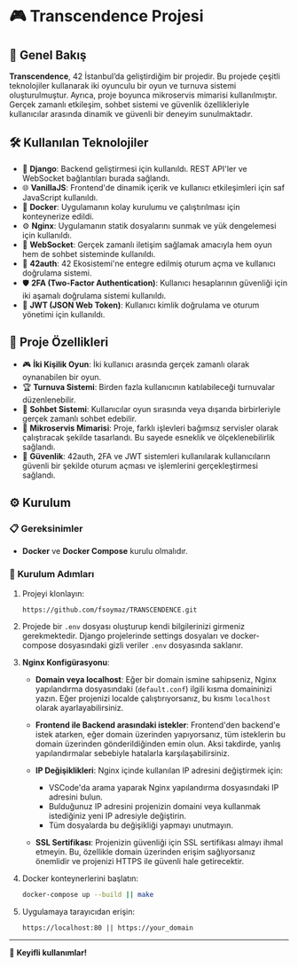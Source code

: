 # 🎮 **Transcendence Projesi**

## 🚀 **Genel Bakış**

**Transcendence**, 42 İstanbul’da geliştirdiğim bir projedir. Bu projede çeşitli teknolojiler kullanarak iki oyunculu bir oyun ve turnuva sistemi oluşturulmuştur. Ayrıca, proje boyunca mikroservis mimarisi kullanılmıştır. Gerçek zamanlı etkileşim, sohbet sistemi ve güvenlik özellikleriyle kullanıcılar arasında dinamik ve güvenli bir deneyim sunulmaktadır.

## 🛠️ **Kullanılan Teknolojiler**

- 🐍 **Django**: Backend geliştirmesi için kullanıldı. REST API'ler ve WebSocket bağlantıları burada sağlandı.
- 🌐 **VanillaJS**: Frontend'de dinamik içerik ve kullanıcı etkileşimleri için saf JavaScript kullanıldı.
- 🐳 **Docker**: Uygulamanın kolay kurulumu ve çalıştırılması için konteynerize edildi.
- ⚙️ **Nginx**: Uygulamanın statik dosyalarını sunmak ve yük dengelemesi için kullanıldı.
- 🔄 **WebSocket**: Gerçek zamanlı iletişim sağlamak amacıyla hem oyun hem de sohbet sisteminde kullanıldı.
- 🔑 **42auth**: 42 Ekosistemi'ne entegre edilmiş oturum açma ve kullanıcı doğrulama sistemi.
- 🛡️ **2FA (Two-Factor Authentication)**: Kullanıcı hesaplarının güvenliği için iki aşamalı doğrulama sistemi kullanıldı.
- 🧩 **JWT (JSON Web Token)**: Kullanıcı kimlik doğrulama ve oturum yönetimi için kullanıldı.

## 🎯 **Proje Özellikleri**

- 🎮 **İki Kişilik Oyun**: İki kullanıcı arasında gerçek zamanlı olarak oynanabilen bir oyun.
- 🏆 **Turnuva Sistemi**: Birden fazla kullanıcının katılabileceği turnuvalar düzenlenebilir.
- 💬 **Sohbet Sistemi**: Kullanıcılar oyun sırasında veya dışarıda birbirleriyle gerçek zamanlı sohbet edebilir.
- 🧩 **Mikroservis Mimarisi**: Proje, farklı işlevleri bağımsız servisler olarak çalıştıracak şekilde tasarlandı. Bu sayede esneklik ve ölçeklenebilirlik sağlandı.
- 🔐 **Güvenlik**: 42auth, 2FA ve JWT sistemleri kullanılarak kullanıcıların güvenli bir şekilde oturum açması ve işlemlerini gerçekleştirmesi sağlandı.

## ⚙️ **Kurulum**

### 📋 **Gereksinimler**

- **Docker** ve **Docker Compose** kurulu olmalıdır.

### 🚀 **Kurulum Adımları**

1. Projeyi klonlayın:
    ```bash
   https://github.com/fsoymaz/TRANSCENDENCE.git
    ```
    
2. Projede bir `.env` dosyası oluşturup kendi bilgilerinizi girmeniz gerekmektedir. Django projelerinde settings dosyaları ve docker-compose dosyasındaki gizli veriler `.env` dosyasında saklanır.

3. **Nginx Konfigürasyonu**:

   - **Domain veya localhost**: Eğer bir domain ismine sahipseniz, Nginx yapılandırma dosyasındaki (`default.conf`) ilgili kısma domaininizi yazın. Eğer projenizi localde çalıştırıyorsanız, bu kısmı `localhost` olarak ayarlayabilirsiniz.

   - **Frontend ile Backend arasındaki istekler**: Frontend'den backend'e istek atarken, eğer domain üzerinden yapıyorsanız, tüm isteklerin bu domain üzerinden gönderildiğinden emin olun. Aksi takdirde, yanlış yapılandırmalar sebebiyle hatalarla karşılaşabilirsiniz.

   - **IP Değişiklikleri**: Nginx içinde kullanılan IP adresini değiştirmek için:
     - VSCode'da arama yaparak Nginx yapılandırma dosyasındaki IP adresini bulun.
     - Bulduğunuz IP adresini projenizin domaini veya kullanmak istediğiniz yeni IP adresiyle değiştirin.
     - Tüm dosyalarda bu değişikliği yapmayı unutmayın.
   
   - **SSL Sertifikası**: Projenizin güvenliği için SSL sertifikası almayı ihmal etmeyin. Bu, özellikle domain üzerinden erişim sağlıyorsanız önemlidir ve projenizi HTTPS ile güvenli hale getirecektir.

4. Docker konteynerlerini başlatın:
    ```bash
    docker-compose up --build || make
    ```

5. Uygulamaya tarayıcıdan erişin:
    ```
    https://localhost:80 || https://your_domain
    ```

---

🎉 **Keyifli kullanımlar!**
